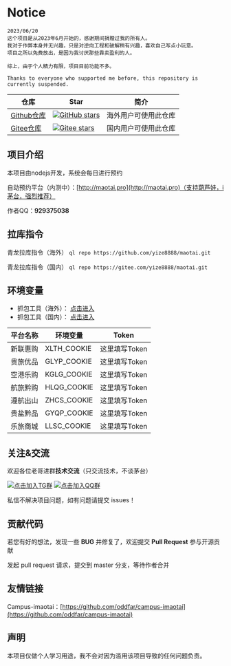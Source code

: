 # Notice

```
2023/06/20
这个项目是从2023年6月开始的，感谢期间捐赠过我的所有人。
我对于作弊本身并无兴趣，只是对逆向工程和破解稍有兴趣，喜欢自己写点小玩意。
项目之所以免费放出，是因为我讨厌那些靠卖盈利的人。

综上，由于个人精力有限，项目目前功能不多。

Thanks to everyone who supported me before, this repository is currently suspended.
```

| 仓库                                                 | Star                                                                                                                                 | 简介         |
|----------------------------------------------------|---------------------------------------------------------------------------------------------------------------------------------------------|------------|
| [Github仓库](https://github.com/yize8888/maotai.git) | [![GitHub stars](https://img.shields.io/github/stars/yize8888/maotai.svg?style=social&label=Stars)](https://github.com/yize8888/maotai.git) | 海外用户可使用此仓库 |
| [Gitee仓库](https://gitee.com/yize8888/maotai.git)   | [![Gitee stars](https://gitee.com/yize8888/maotai/badge/star.svg?theme=white)](https://gitee.com/yize8888/maotai.git)                       | 国内用户可使用此仓库 |                                   | 葫芦娃小程序自动预约 |


## 项目介绍

本项目由nodejs开发，系统会每日进行预约

自动预约平台（内测中）：[http://maotai.pro](http://maotai.pro)（支持葫芦娃，i茅台，强烈推荐）

作者QQ：**929375038**

## 拉库指令

青龙拉库指令（海外） `ql repo https://github.com/yize8888/maotai.git`

青龙拉库指令（国内） `ql repo https://gitee.com/yize8888/maotai.git`

## 环境变量

- 抓包工具（海外）： [点击进入](https://github.com/yize8888/maotai/releases) 
- 抓包工具（国内）： [点击进入](https://gitee.com/yize8888/maotai/releases)

| 平台名称 | 环境变量 | Token |
|--------|-------------|-------------|
| 新联惠购 | XLTH_COOKIE | 这里填写Token |
| 贵旅优品 | GLYP_COOKIE | 这里填写Token |
| 空港乐购 | KGLG_COOKIE | 这里填写Token |
| 航旅黔购 | HLQG_COOKIE | 这里填写Token |
| 遵航出山 | ZHCS_COOKIE | 这里填写Token |
| 贵盐黔品 | GYQP_COOKIE | 这里填写Token |
| 乐旅商城 | LLSC_COOKIE | 这里填写Token |

## 关注&交流

欢迎各位老哥进群**技术交流**（只交流技术，不谈茅台）

[![点击加入TG群](https://img.shields.io/badge/Telegram-Group-blue)](https://t.me/maotai_pro) [![点击加入QQ群](https://img.shields.io/badge/TencentQQ-Group-blue)](http://qm.qq.com/cgi-bin/qm/qr?_wv=1027&k=ksOXP4yepTlsqTzYADYPplDTHmEe6d05&authKey=xuh%2F%2BMHo%2BfO5xi1bCOjAeNoTLE4zBQWxXoEX84%2FRaShGpVxxZDV8nK0o3BM2Gum4&noverify=0&group_code=675608101)

私信不解决项目问题，如有问题请提交 issues！

## 贡献代码

若您有好的想法，发现一些 **BUG** 并修复了，欢迎提交 **Pull Request** 参与开源贡献

发起 pull request 请求，提交到 master 分支，等待作者合并

## 友情链接

Campus-imaotai：[https://github.com/oddfar/campus-imaotai](https://github.com/oddfar/campus-imaotai)

## 声明
本项目仅做个人学习用途，我不会对因为滥用该项目导致的任何问题负责。
